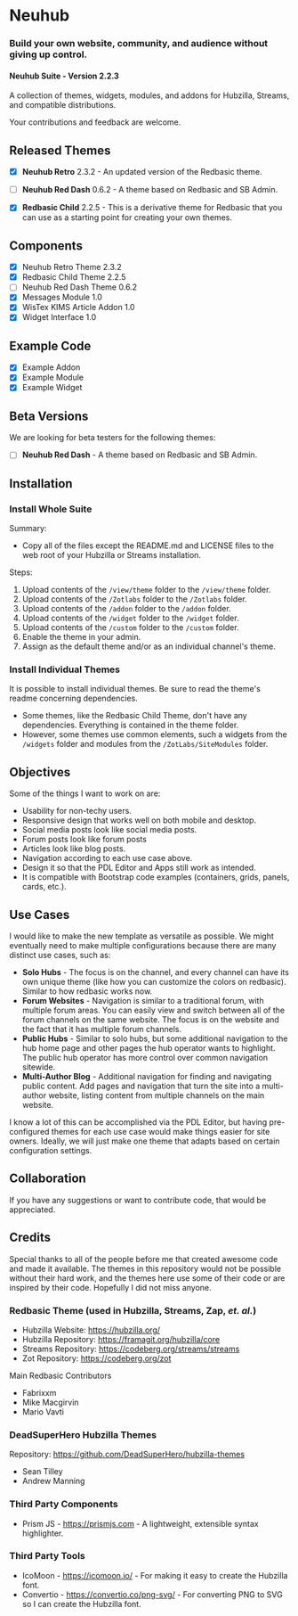 # Neuhub

### Build your own website, community, and audience without giving up control.

#### **Neuhub Suite** - Version 2.2.3

A collection of themes, widgets, modules, and addons for Hubzilla, Streams, and compatible distributions.

Your contributions and feedback are welcome.

## Released Themes

- [X] **Neuhub Retro** 2.3.2 - An updated version of the Redbasic theme.
- [ ] **Neuhub Red Dash** 0.6.2 - A theme based on Redbasic and SB Admin.
- [X] **Redbasic Child** 2.2.5 - This is a derivative theme for Redbasic that you can use as a starting point for creating your own themes.


## Components

- [X] Neuhub Retro Theme 2.3.2
- [X] Redbasic Child Theme 2.2.5
- [ ] Neuhub Red Dash Theme 0.6.2
- [X] Messages Module 1.0
- [X] WisTex KIMS Article Addon 1.0
- [X] Widget Interface 1.0

## Example Code

- [X] Example Addon
- [X] Example Module
- [X] Example Widget

## Beta Versions

We are looking for beta testers for the following themes:

- [ ] **Neuhub Red Dash** - A theme based on Redbasic and SB Admin.

## Installation

### Install Whole Suite

Summary: 

- Copy all of the files except the README.md and LICENSE files to the web root of your Hubzilla or Streams installation.

Steps:
1. Upload contents of the `/view/theme` folder to the `/view/theme` folder.
2. Upload contents of the `/Zotlabs` folder to the `/Zotlabs` folder.
3. Upload contents of the `/addon` folder to the `/addon` folder.
4. Upload contents of the `/widget` folder to the `/widget` folder.
4. Upload contents of the `/custom` folder to the `/custom` folder.
5. Enable the theme in your admin.
6. Assign as the default theme and/or as an individual channel's theme.

### Install Individual Themes

It is possible to install individual themes. Be sure to read the theme's readme concerning dependencies. 

- Some themes, like the Redbasic Child Theme, don't have any dependencies. Everything is contained in the theme folder. 
- However, some themes use common elements, such a widgets from the `/widgets` folder and modules from the `/ZotLabs/SiteModules` folder.

## Objectives

Some of the things I want to work on are:

* Usability for non-techy users.
* Responsive design that works well on both mobile and desktop.
* Social media posts look like social media posts.
* Forum posts look like forum posts
* Articles look like blog posts.
* Navigation according to each use case above.
* Design it so that the PDL Editor and Apps still work as intended.
* It is compatible with Bootstrap code examples (containers, grids, panels, cards, etc.).

## Use Cases

I would like to make the new template as versatile as possible. We might eventually need to make multiple configurations because there are many distinct use cases, such as:

* **Solo Hubs** - The focus is on the channel, and every channel can have its own unique theme (like how you can customize the colors on redbasic). Similar to how redbasic works now.
* **Forum Websites** - Navigation is similar to a traditional forum, with multiple forum areas. You can easily view and switch between all of the forum channels on the same website. The focus is on the website and the fact that it has multiple forum channels.
* **Public Hubs** - Similar to solo hubs, but some additional navigation to the hub home page and other pages the hub operator wants to highlight. The public hub operator has more control over common navigation sitewide.
* **Multi-Author Blog** - Additional navigation for finding and navigating public content. Add pages and navigation that turn the site into a multi-author website, listing content from multiple channels on the main website.

I know a lot of this can be accomplished via the PDL Editor, but having pre-configured themes for each use case would make things easier for site owners. Ideally, we will just make one theme that adapts based on certain configuration settings.

## Collaboration 

If you have any suggestions or want to contribute code, that would be appreciated.

## Credits

Special thanks to all of the people before me that created awesome code and made it available. The themes in this repository would not be possible without their hard work, and the themes here use some of their code or are inspired by their code. Hopefully I did not miss anyone.

### Redbasic Theme (used in Hubzilla, Streams, Zap, <i>et. al.</i>)

- Hubzilla Website: https://hubzilla.org/
- Hubzilla Repository: https://framagit.org/hubzilla/core
- Streams Repository: https://codeberg.org/streams/streams
- Zot Repository: https://codeberg.org/zot

Main Redbasic Contributors

- Fabrixxm
- Mike Macgirvin
- Mario Vavti

### DeadSuperHero Hubzilla Themes

Repository: https://github.com/DeadSuperHero/hubzilla-themes

- Sean Tilley
- Andrew Manning

### Third Party Components

- Prism JS - https://prismjs.com - A lightweight, extensible syntax highlighter.

### Third Party Tools

- IcoMoon - https://icomoon.io/ - For making it easy to create the Hubzilla font.
- Convertio -  https://convertio.co/png-svg/ - For converting PNG to SVG so I can create the Hubzilla font.
